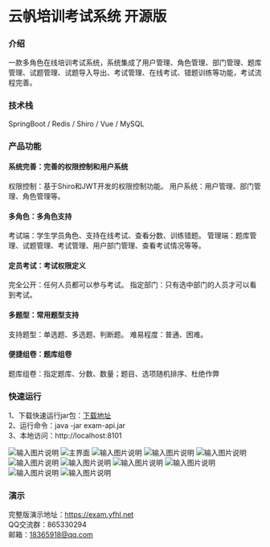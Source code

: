 # 云帆培训考试系统 开源版

### 介绍
一款多角色在线培训考试系统，系统集成了用户管理、角色管理、部门管理、题库管理、试题管理、试题导入导出、考试管理、在线考试、错题训练等功能，考试流程完善。


### 技术栈
SpringBoot / Redis / Shiro / Vue / MySQL

### 产品功能


#### 系统完善：完善的权限控制和用户系统

权限控制：基于Shiro和JWT开发的权限控制功能。
用户系统：用户管理、部门管理、角色管理等。

#### 多角色：多角色支持

考试端：学生学员角色、支持在线考试、查看分数、训练错题。
管理端：题库管理、试题管理、考试管理、用户部门管理、查看考试情况等等。

#### 定员考试：考试权限定义
完全公开：任何人员都可以参与考试。
指定部门：只有选中部门的人员才可以看到考试。


#### 多题型：常用题型支持
支持题型：单选题、多选题、判断题。
难易程度：普通、困难。


#### 便捷组卷：题库组卷
题库组卷：指定题库、分数、数量；题目、选项随机排序、杜绝作弊


### 快速运行
1、下载快速运行jar包：[下载地址](https://cdn.yfhl.net/yf_exam_lite/exam-api.jar)    
2、运行命令：java -jar exam-api.jar    
3、本地访问：http://localhost:8101    




![输入图片说明](https://images.gitee.com/uploads/images/2020/1019/183158_72cefe61_2189748.jpeg "111.jpg")
![主界面](https://images.gitee.com/uploads/images/2020/1019/182239_4a87af30_2189748.jpeg "222.jpg")
![输入图片说明](https://images.gitee.com/uploads/images/2020/1019/182532_04c42741_2189748.jpeg "444.jpg")
![输入图片说明](https://images.gitee.com/uploads/images/2020/1019/182543_44dcc2d7_2189748.jpeg "555.jpg")
![输入图片说明](https://images.gitee.com/uploads/images/2020/1019/182551_4d404492_2189748.jpeg "666.jpg")
![输入图片说明](https://images.gitee.com/uploads/images/2020/1019/183109_fdc30de8_2189748.jpeg "777.jpg")
![输入图片说明](https://images.gitee.com/uploads/images/2020/1019/183117_30b44530_2189748.jpeg "888.jpg")
![输入图片说明](https://images.gitee.com/uploads/images/2020/1019/183023_2f3baeb9_2189748.jpeg "999.jpg")
![输入图片说明](https://images.gitee.com/uploads/images/2020/1019/183032_f5016335_2189748.jpeg "1010.jpg")
![输入图片说明](https://images.gitee.com/uploads/images/2020/1019/183040_38fd74ed_2189748.jpeg "1111.jpg")
![输入图片说明](https://images.gitee.com/uploads/images/2020/1019/183047_a31619cd_2189748.jpeg "1212.jpg")
### 演示
 
完整版演示地址：https://exam.yfhl.net    
QQ交流群：865330294      
邮箱：18365918@qq.com    
